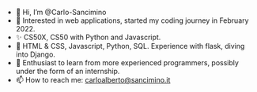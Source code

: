 - 👋 Hi, I’m @Carlo-Sancimino
- 👀 Interested in web applications, started my coding journey in February 2022.
- ✨ CS50X, CS50 with Python and Javascript.
- 🌱 HTML & CSS, Javascript, Python, SQL. Experience with flask, diving into Django.
- 💞️ Enthusiast to learn from more experienced programmers, possibly under the form of an internship.
- 📫 How to reach me: carloalberto@sancimino.it

<!---
Carlo-Sancimino/Carlo-Sancimino is a ✨ special ✨ repository because its `README.md` (this file) appears on your GitHub profile.
You can click the Preview link to take a look at your changes.
--->
